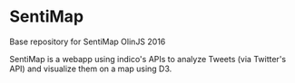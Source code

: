 # SentiMap
Base repository for SentiMap
OlinJS 2016

SentiMap is a webapp using indico's APIs to analyze Tweets (via Twitter's API) and visualize them on a map using D3.

